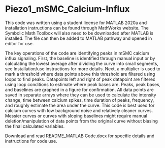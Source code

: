 # Piezo1_mSMC_Calcium-Influx

This code was written using a student license for MATLAB 2020a and installation instructions can be found through MathWorks website. The Symbolic Math Toolbox will also need to be downloaded after MATLAB is installed. The file can then be added to MATLAB pathway and opened in editor for use. 

The key operations of the code are identifying peaks in mSMC calcium influx signaling. First, the baseline is identified through manual input or by calculating the lowest average after dividing the curve into small segments, see Installation/use instructions for more details. Next, a multiplier is used to mark a threshold where data points above this threshold are filtered using loops to find peaks. Datapoints left and right of peak datapoint are filtered using loop conditions to estimate where peak bases are. Peaks, peak bases, and baselines are graphed in a figure for confirmation. All data points are saved in separate arrays where they can be used to calculate the intensity change, time between calcium spikes, time duration of peaks, frequency, and roughly estimate the area under the curve. This code is best used for calcium curves with low background noise and relatively cleaner curves. Messier curves or curves with sloping baselines might require manual deletion/manipulation of data points from the original curve without biasing the final calculated variables.

Download and read README_MATLAB Code.docx for specific details and instructions for code use.
